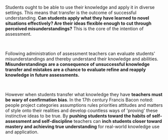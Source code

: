 <p><span style=font-weight: 400;>Students ought to be able to use their knowledge and apply it in diverse settings. This means that transfer is the outcome of successful understanding. </span><strong>Can students apply what they have learned to novel situations effectively? Are their ideas flexible enough to cut through perceived misunderstandings?</strong><span style=font-weight: 400;> This is the core of the intention of assessment.</span></p>  <p> </p>  <p><span style=font-weight: 400;>Following administration of assessment teachers can evaluate students' misunderstandings and thereby understand their knowledge and abilities. </span><strong>Misunderstandings are a consequence of unsuccessful knowledge transfer and mistakes are a chance to evaluate refine and reapply knowledge in future assessments.</strong></p>  <p> </p>  <p><span style=font-weight: 400;>However when students transfer what knowledge they have </span><strong>teachers must be wary of confirmation bias</strong><span style=font-weight: 400;>. In the 17th century Francis Bacon noted: people project categories assumptions rules priorities attitudes and matters of style onto their realities and develop countless ways of 'proving' these instinctive ideas to be true. By </span><strong>pushing students toward the habits of self-assessment and self-discipline</strong><span style=font-weight: 400;> teachers can </span><strong>inch students closer toward mastery and achieving true understanding</strong><span style=font-weight: 400;> for real-world knowledge use and application.</span></p>